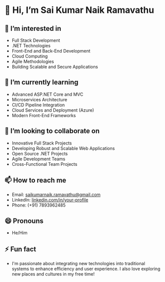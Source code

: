 # 👋 Hi, I’m Sai Kumar Naik Ramavathu

## 👀 I’m interested in
- Full Stack Development
- .NET Technologies
- Front-End and Back-End Development
- Cloud Computing
- Agile Methodologies
- Building Scalable and Secure Applications

## 🌱 I’m currently learning
- Advanced ASP.NET Core and MVC
- Microservices Architecture
- CI/CD Pipeline Integration
- Cloud Services and Deployment (Azure)
- Modern Front-End Frameworks

## 💞️ I’m looking to collaborate on
- Innovative Full Stack Projects
- Developing Robust and Scalable Web Applications
- Open Source .NET Projects
- Agile Development Teams
- Cross-Functional Team Projects

## 📫 How to reach me
- Email: [saikumarnaik.ramavathu@gmail.com](mailto:saikumarnaik.ramavathu@gmail.com)
- LinkedIn: [linkedin.com/in/your-profile](https://www.linkedin.com/in/your-profile)
- Phone: (+91) 7893962485

## 😄 Pronouns
- He/Him

## ⚡ Fun fact
- I'm passionate about integrating new technologies into traditional systems to enhance efficiency and user experience. I also love exploring new places and cultures in my free time!

<!---
SaiKumarNaik-FullStack-Dev/SaiKumarNaik-FullStack-Dev is a ✨ special ✨ repository because its `README.md` (this file) appears on your GitHub profile.
You can click the Preview link to take a look at your changes.
--->

